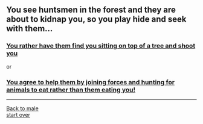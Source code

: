 ## You see huntsmen in the forest and they are about to kidnap you, so you play hide and seek with them...  
### [You rather have them find you sitting on top of a tree and shoot you](death.md)  
or  
### [You agree to help them by joining forces and hunting for animals to eat rather than them eating you!](death.md)
---
[Back to male](male.md)  
[start over](../beginning/start.md)
